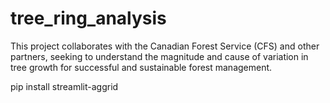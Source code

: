 # tree_ring_analysis
 This project collaborates with the Canadian Forest Service (CFS) and other partners, seeking to understand the magnitude and cause of variation in tree growth for successful and sustainable forest management.​
 
 
pip install streamlit-aggrid

